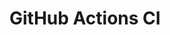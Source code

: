 # GitHub Actions CI





































































































































































































































































































































































































































































































































































































































































































































































































































































































































































































































































































































































































































































































































































































































































































































































































































































































































































































































































































































































































































































































































































































































































































































































































































































































































































































































































































































































































































































































































































































































































































































